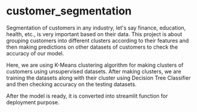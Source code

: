 # customer_segmentation

Segmentation of customers in any industry, let's say finance, education, health, etc., is very important based on their data. This project is about grouping customers into 
different clusters according to their features and then making predictions on other datasets of customers to check the accuracy of our model.

Here, we are using K-Means clustering algorithm for making clusters of customers using unsupervised datasets.
After making clusters, we are training the datasets along with their cluster using Decision Tree Classifier and then checking accuracy on the testing datasets.

After the model is ready, it is converted into streamlit function for deployment purpose.
